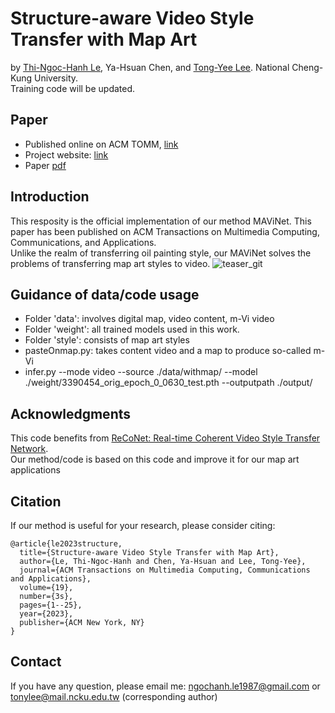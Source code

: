 # Structure-aware Video Style Transfer with Map Art
by [Thi-Ngoc-Hanh Le](https://lehanhcs.github.io/), Ya-Hsuan Chen, and [Tong-Yee Lee](https://scholar.google.com/citations?user=V3PTB98AAAAJ&hl=en&oi=ao). National Cheng-Kung University. <br>
Training code will be updated.

Paper
---
* Published online on ACM TOMM, [link](https://dl.acm.org/doi/full/10.1145/3572030)
* Project website: [link](http://graphics.csie.ncku.edu.tw/MArtVi/)
* Paper [pdf](ACM_TOMM_MapArt_Animation.pdf)

Introduction
---
This resposity is the official implementation of our method MAViNet. This paper has been published on ACM Transactions on Multimedia Computing, Communications, and Applications. <br>
Unlike the realm of transferring oil painting style, our MAViNet solves the problems of transferring map art styles to video.
![teaser_git](https://github.com/LeHanhcs/MapArt_animation/assets/37010753/dc71667a-1804-4bfc-bbfe-619ac334cb7e)


Guidance of data/code usage
---
* Folder 'data': involves digital map, video content, m-Vi video
* Folder 'weight': all trained models used in this work.
* Folder 'style': consists of map art styles
* pasteOnmap.py: takes content video and a map to produce so-called m-Vi
* infer.py --mode video --source ./data/withmap/ --model ./weight/3390454_orig_epoch_0_0630_test.pth --outputpath ./output/

Acknowledgments
---
This code benefits from [ReCoNet: Real-time Coherent Video Style Transfer Network](https://github.com/changgyhub/reconet). <br>
Our method/code is based on this code and improve it for our map art applications

Citation
---
If our method is useful for your research, please consider citing:
```
@article{le2023structure,
  title={Structure-aware Video Style Transfer with Map Art},
  author={Le, Thi-Ngoc-Hanh and Chen, Ya-Hsuan and Lee, Tong-Yee},
  journal={ACM Transactions on Multimedia Computing, Communications and Applications},
  volume={19},
  number={3s},
  pages={1--25},
  year={2023},
  publisher={ACM New York, NY}
}
```

Contact
---
If you have any question, please email me: ngochanh.le1987@gmail.com or tonylee@mail.ncku.edu.tw (corresponding author)
